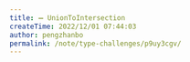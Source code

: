 ```yaml
---
title: ➖ UnionToIntersection
createTime: 2022/12/01 07:44:03
author: pengzhanbo
permalink: /note/type-challenges/p9uy3cgv/
---
```

